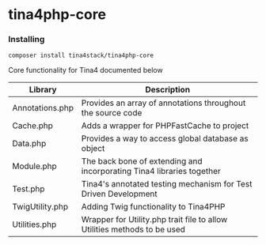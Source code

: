 # tina4php-core

### Installing

```
composer install tina4stack/tina4php-core
```

Core functionality for Tina4 documented below

| Library         | Description                                                              |
|-----------------|--------------------------------------------------------------------------|
| Annotations.php | Provides an array of annotations throughout the source code              |
| Cache.php       | Adds a wrapper for PHPFastCache to project                               |
| Data.php        | Provides a way to access global database as object                       |
| Module.php      | The back bone of extending and incorporating Tina4 libraries together    |
| Test.php        | Tina4's annotated testing mechanism for Test Driven Development          |
| TwigUtility.php | Adding Twig functionality to Tina4PHP                                    |
| Utilities.php   | Wrapper for Utility.php trait file to allow Utilities methods to be used |




